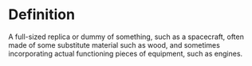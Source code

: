 # Definition

A full-sized replica or dummy of something, such as a spacecraft, often
made of some substitute material such as wood, and sometimes
incorporating actual functioning pieces of equipment, such as engines.
